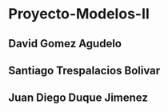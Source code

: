 # Proyecto-Modelos-II

## David Gomez Agudelo

## Santiago Trespalacios Bolivar

## Juan Diego Duque Jimenez
